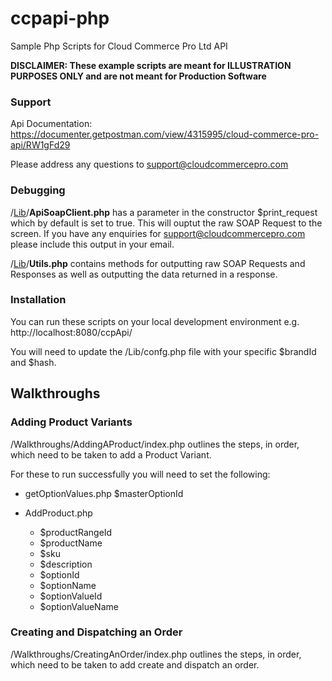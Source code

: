 # ccpapi-php

Sample Php Scripts for Cloud Commerce Pro Ltd API

  

**DISCLAIMER: These example scripts are meant for ILLUSTRATION PURPOSES ONLY and are not meant for Production Software**

  

### Support

  
  

Api Documentation: https://documenter.getpostman.com/view/4315995/cloud-commerce-pro-api/RW1gFd29

  

Please address any questions to support@cloudcommercepro.com

### Debugging

/[Lib](https://github.com/markmorganatccp/ccpapi-php/tree/master/Lib)/**ApiSoapClient.php** has a parameter in the constructor $print_request which by default is set to true. This will ouptut the raw SOAP Request to the screen. If you have any enquiries for support@cloudcommercepro.com please include this output in your email.

/[Lib](https://github.com/markmorganatccp/ccpapi-php/tree/master/Lib)/**Utils.php** contains methods for outputting raw SOAP Requests and Responses as well as outputting the data returned in a response.

### Installation

  

You can run these scripts on your local development environment e.g. http://localhost:8080/ccpApi/

  

You will need to update the /Lib/confg.php file with your specific $brandId and $hash.

  

## Walkthroughs

  

### Adding Product Variants

  

/Walkthroughs/AddingAProduct/index.php outlines the steps, in order, which need to be taken to add a Product Variant.

  

For these to run successfully you will need to set the following:

  

- getOptionValues.php $masterOptionId

- AddProduct.php
	- $productRangeId
	- $productName
	- $sku
	- $description
	- $optionId
	- $optionName
	- $optionValueId
	- $optionValueName
	
	
	
### Creating and Dispatching an Order

/Walkthroughs/CreatingAnOrder/index.php outlines the steps, in order, which need to be taken to add create and dispatch an order.



	
	